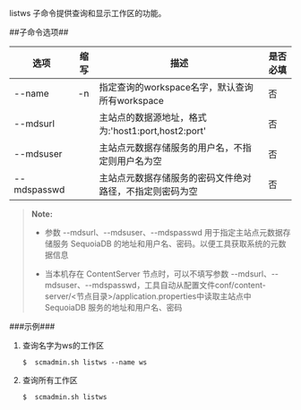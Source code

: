 listws 子命令提供查询和显示工作区的功能。

##子命令选项##

|选项      |缩写 |描述                                              |是否必填|
|-----------|----|--------------------------------------------------|--------|
|--name     |-n  |指定查询的workspace名字，默认查询所有workspace    |否      |
|--mdsurl   |    |主站点的数据源地址，格式为:'host1:port,host2:port'|否      |
|--mdsuser  |    |主站点元数据存储服务的用户名，不指定则用户名为空  |否      |
|--mdspasswd|    |主站点元数据存储服务的密码文件绝对路径，不指定则密码为空      |否      |

> **Note:**
>
> * 参数 --mdsurl、--mdsuser、--mdspasswd 用于指定主站点元数据存储服务 SequoiaDB 的地址和用户名、密码。以便工具获取系统的元数据信息
>
> * 当本机存在 ContentServer 节点时，可以不填写参数 --mdsurl、--mdsuser、--mdspasswd，工具自动从配置文件conf/content-server/<节点目录>/application.properties中读取主站点中 SequoiaDB 服务的地址和用户名、密码

###示例###

1. 查询名字为ws的工作区

   ```lang-javascript
   $  scmadmin.sh listws --name ws
   ```
2. 查询所有工作区

   ```lang-javascript
   $  scmadmin.sh listws
   ```